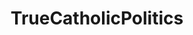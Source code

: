 ---
title: TrueCatholicPolitics
crosslinks:
- AltRightChristian
- Catholicism
- autotldr
- CatholicPolitics
- AskAnAmerican
- christianpersecution
- politics
---